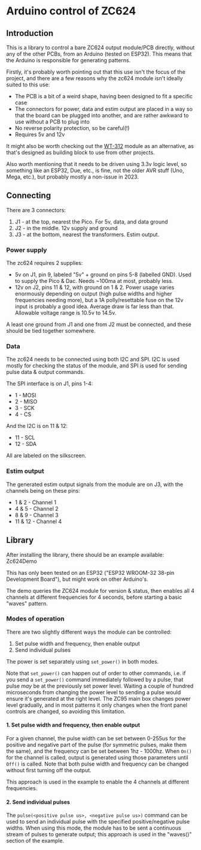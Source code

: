 # Arduino control of ZC624

## Introduction
This is a library to control a bare ZC624 output module/PCB directly, without any of the other PCBs, from an Arduino (tested on ESP32). This means that the Arduino is responsible for generating patterns.

Firstly, it's probably worth pointing out that this use isn't the focus of the project, and there are a few reasons why the zc624 module isn't ideally suited to this use:
* The PCB is a bit of a weird shape, having been designed to fit a specific case
* The connectors for power, data and estim output are placed in a way so that the board can be plugged into another, and are rather awkward to use without a PCB to plug into
* No reverse polarity protection, so be careful(!)
* Requires 5v and 12v

It might also be worth checking out the [WT-312](https://github.com/WendyTeslaburger/WT-312) module as an alternative, as that's designed as building block to use from other projects.

Also worth mentioning that it needs to be driven using 3.3v logic level, so something like an ESP32, Due, etc., is fine, not the older AVR stuff (Uno, Mega, etc.), but probably mostly a non-issue in 2023.

## Connecting

There are 3 connectors:
1. J1 - at the top, nearest the Pico. For 5v, data, and data ground
2. J2 - in the middle. 12v supply and ground
3. J3 - at the bottom, nearest the transformers. Estim output.

### Power supply
The zc624 requires 2 supplies:
- 5v on J1, pin 9, labeled "5v" + ground on pins 5-8 (labelled GND). Used to supply the Pico & Dac. Needs ~100ma at most, probably less.
- 12v on J2, pins 11 & 12, with ground on 1 & 2. Power usage varies enormously depending on output (high pulse widths and higher frequencies needing more), but a 1A polly/resettable fuse on the 12v input is probably a good idea. Average draw is far less than that. Allowable voltage range is 10.5v to 14.5v.

A least one ground from J1 and one from J2 must be connected, and these should be tied together somewhere.

### Data
The zc624 needs to be connected using both I2C and SPI. I2C is used mostly for checking the status of the module, and SPI is used for sending pulse data & output commands.

The SPI interface is on J1, pins 1-4:
* 1 - MOSI
* 2 - MISO
* 3 - SCK
* 4 - CS

And the I2C is on 11 & 12:
* 11 - SCL
* 12 - SDA

All are labeled on the silkscreen.

### Estim output
The generated estim output signals from the module are on J3, with the channels being on these pins:
*  1 &  2 - Channel 1
*  4 &  5 - Channel 2
*  8 &  9 - Channel 3
* 11 & 12 - Channel 4

## Library

After installing the library, there should be an example available: Zc624Demo

This has only been tested on an ESP32 ("ESP32 WROOM-32 38-pin Development Board"), but might work on other Arduino's. 

The demo queries the ZC624 module for version & status, then enables all 4 channels at different frequencies for 4 seconds, before starting a basic "waves" pattern. 

### Modes of operation
There are two slightly different ways the module can be controlled:
1. Set pulse width and frequency, then enable output
2. Send individual pulses

The power is set separately using `set_power()` in both modes. 

Note that `set_power()` can happen out of order to other commands, i.e. if you send a `set_power()` command immediately followed by a pulse, that pulse _may_ be at the previously set power level. Waiting a couple of hundred microseconds from changing the power level to sending a pulse would ensure it's generated at the right level. 
The ZC95 main box changes power level gradually, and in most patterns it only changes when the front panel controls are changed, so avoiding this limitation.

#### 1. Set pulse width and frequency, then enable output
For a given channel, the pulse width can be set between 0-255us for the positive and negative part of the pulse (for symmetric pulses, make them the same), and the frequency can be set between 1hz - 1000hz.
When `On()` for the channel is called, output is generated using those parameters until `Off()` is called. Note that both pulse width and frequency can be changed without first turning off the output.

This approach is used in the example to enable the 4 channels at different frequencies. 

#### 2. Send individual pulses
The `pulse(<positive pulse us>, <negative pulse us>)` command can be used to send an individual pulse with the specified positive/negative pulse widths. When using this mode, the module has to be sent a continuous stream of pulses to generate output; this approach is used in the "waves()" section of the example. 
